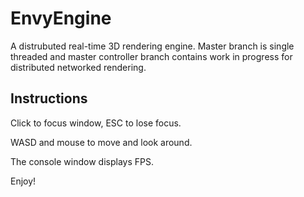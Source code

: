 EnvyEngine
==========

A distrubuted real-time 3D rendering engine.
Master branch is single threaded and master controller branch contains work in progress for distributed 
networked rendering.


Instructions
------------

Click to focus window, ESC to lose focus.

WASD and mouse to move and look around.

The console window displays FPS.

Enjoy!
